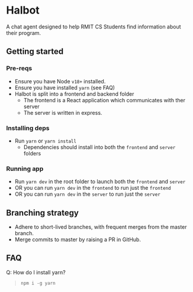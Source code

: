 # Halbot
A chat agent designed to help RMIT CS Students find information about their program. 

## Getting started 
### Pre-reqs
* Ensure you have Node `v18+` installed.
* Ensure you have installed `yarn` (see FAQ)
* Halbot is split into a frontend and backend folder
  * The frontend is a React application which communicates with ther server
  * The server is written in express.

### Installing deps
* Run `yarn` or `yarn install`
  * Dependencies should install into both the `frontend` and `server` folders

### Running app
* Run `yarn dev` in the root folder to launch both the `frontend` and `server`
* OR you can run `yarn dev` in the `frontend` to run just the `frontend`
* OR you can run `yarn dev` in the `server` to run just the `server`

## Branching strategy
* Adhere to short-lived branches, with frequent merges from the master branch.
* Merge commits to master by raising a PR in GitHub. 

## FAQ
Q: How do I install yarn? 
>`npm i -g yarn`